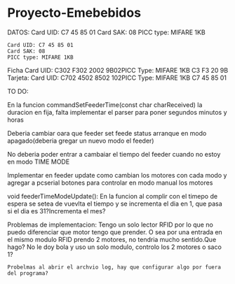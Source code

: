 # Proyecto-Emebebidos

DATOS:
    Card UID: C7 45 85 01
    Card SAK: 08
    PICC type: MIFARE 1KB

    Card UID: C7 45 85 01
    Card SAK: 08
    PICC type: MIFARE 1KB

Ficha
Card UID:  C302 F302 2002 9B02PICC Type: MIFARE 1KB 
C3 F3 20 9B
Tarjeta:
Card UID:  C702 4502 8502 102PICC Type: MIFARE 1KB
C7 45 85 01


TO DO:

En la funcion commandSetFeederTime(const char charReceived) la duracion en fija, falta implementar el parser para poner segundos minutos y horas

Deberia cambiar oara que feeder set feede status arranque en modo apagado(deberia gregar un nuevo modo el feeder)

No deberia poder entrar a cambaiar el tiempo del feeder cuando no estoy en modo TIME MODE

Implementar en feeder update como cambian los motores con cada modo y agregar a pcserial botones para controlar en modo manual los motores

void feederTimeModeUpdate():
    En la funcion al complir con el timepo de espera se setea de vuevlta el tiempo y se incrementa el dia en 1, que pasa si el dia es 31?Incrementa el mes?



Problemas de implementacion:
    Tengo un solo lector RFID por lo que no puedo diferenciar que motor tengo que prender. O sea por una entrada en el mismo modulo RFID prendo 2 motores, no tendria mucho sentido.Que hago? No le doy bola y uso un solo modulo, controlo los 2 motores o saco 1?

    Probelmas al abrir el archvio log, hay que configurar algo por fuera del programa?